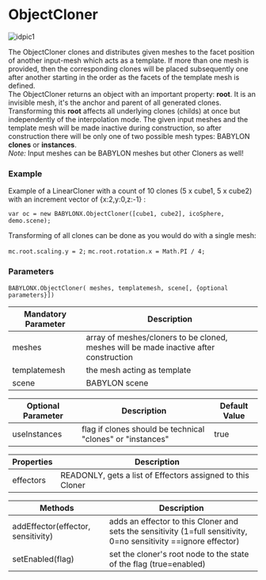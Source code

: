 

# ObjectCloner

![idpic1](/img/extensions/clonerSystem/objectcloner.jpg "ObjectCloner")

The ObjectCloner clones and distributes given meshes to the facet position of another input-mesh which acts as a template. If more than one mesh is provided, then the corresponding clones will be placed subsequently one after another starting in the order as the facets of the template mesh is defined.  
The ObjectCloner returns an object with an important property: **root**. It is an invisible mesh, it's the anchor and parent of all generated clones. Transforming this **root** affects all underlying clones (childs) at once but independently of the interpolation mode. The given input meshes and the template mesh will be made inactive during construction, so after construction there will be only one of two possible mesh types: BABYLON **clones** or **instances**.  
*Note:* Input meshes can be BABYLON meshes but other Cloners as well!

### Example
Example of a LinearCloner with a count of 10 clones (5 x cube1, 5 x cube2) with an increment vector of {x:2,y:0,z:-1} :

`var oc = new BABYLONX.ObjectCloner([cube1, cube2], icoSphere, demo.scene);`

Transforming of all clones can be done as you would do with a single mesh:

`mc.root.scaling.y = 2;`
`mc.root.rotation.x = Math.PI / 4;`


### Parameters
`BABYLONX.ObjectCloner( meshes, templatemesh, scene[, {optional parameters}])` 

Mandatory Parameter | Description 
--------------------|------------
meshes| array of meshes/cloners to be cloned, meshes will be made inactive after construction
templatemesh| the mesh acting as template
scene|BABYLON scene

Optional Parameter | Description | Default Value
-------------------|-------------|--------------
useInstances| flag if clones should be technical "clones" or "instances" | true


Properties | Description 
------------|-------------
effectors| READONLY, gets a list of Effectors assigned to this Cloner

Methods | Description 
------------|-------------
addEffector(effector, sensitivity)| adds an effector to this Cloner and sets the sensitivity (1=full sensitivity, 0=no sensitivity ==ignore effector)
setEnabled(flag)|set the cloner's root node to the state of the flag (true=enabled) 
